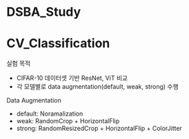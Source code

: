# DSBA_Study

# CV_Classification

실험 목적
- CIFAR-10 데이터셋 기반 ResNet, ViT 비교
- 각 모델별로 data augmentation(default, weak, strong) 수행

Data Augmentation
- default: Noramalization
- weak: RandomCrop + HorizontalFlip
- strong: RandomResizedCrop + HorizontalFlip + ColorJitter
